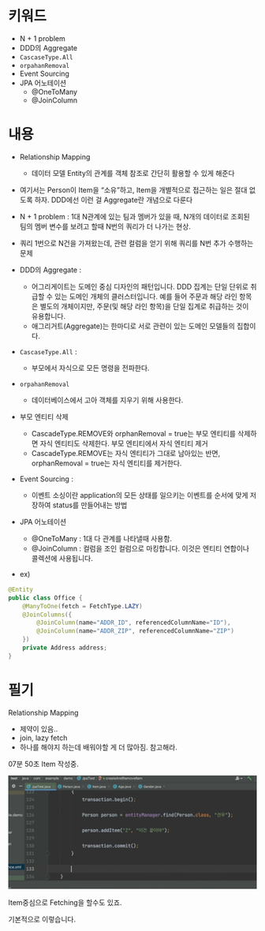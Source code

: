 # 키워드

- N + 1 problem
- DDD의 Aggregate
- `CascaseType.All`
- `orpahanRemoval`
- Event Sourcing
- JPA 어노테이션
  - @OneToMany
  - @JoinColumn

# 내용

- Relationship Mapping

  - 데이터 모델 Entity의 관계를 객체 참조로 간단히 활용할 수 있게 해준다

- 여기서는 Person이 Item을 “소유”하고, Item을 개별적으로 접근하는 일은 절대 없도록 하자. DDD에선 이런 걸 Aggregate란 개념으로 다룬다

- N + 1 problem : 1대 N관계에 있는 팀과 멤버가 있을 때, N개의 데이터로 조회된 팀의 멤버 변수를 보려고 할때 N번의 쿼리가 더 나가는 현상.

- 쿼리 1번으로 N건을 가져왔는데, 관련 컬럼을 얻기 위해 쿼리를 N번 추가 수행하는 문제
- DDD의 Aggregate :

  - 어그리게이트는 도메인 중심 디자인의 패턴입니다. DDD 집계는 단일 단위로 취급할 수 있는 도메인 개체의 클러스터입니다. 예를 들어 주문과 해당 라인 항목은 별도의 개체이지만, 주문(및 해당 라인 항목)을 단일 집계로 취급하는 것이 유용합니다.
  - 애그리거트(Aggregate)는 한마디로 서로 관련이 있는 도메인 모델들의 집합이다.

- `CascaseType.All` :
  - 부모에서 자식으로 모든 명령을 전파한다.
- `orpahanRemoval`
  - 데이터베이스에서 고아 객체를 지우기 위해 사용한다.
- 부모 엔티티 삭제

  - CascadeType.REMOVE와 orphanRemoval = true는 부모 엔티티를 삭제하면 자식 엔티티도 삭제한다.
    부모 엔티티에서 자식 엔티티 제거
  - CascadeType.REMOVE는 자식 엔티티가 그대로 남아있는 반면, orphanRemoval = true는 자식 엔티티를 제거한다.

- Event Sourcing :

  - 이벤트 소싱이란 application의 모든 상태를 일으키는 이벤트를 순서에 맞게 저장하여 status를 만들어내는 방법

- JPA 어노테이션
  - @OneToMany : 1대 다 관계를 나타낼때 사용함.
  - @JoinColumn : 컬럼을 조인 컬럼으로 마킹합니다. 이것은 엔티티 연합이나 콜렉션에 사용됩니다.
- ex)

```java
@Entity
public class Office {
    @ManyToOne(fetch = FetchType.LAZY)
    @JoinColumns({
        @JoinColumn(name="ADDR_ID", referencedColumnName="ID"),
        @JoinColumn(name="ADDR_ZIP", referencedColumnName="ZIP")
    })
    private Address address;
}
```

# 필기

Relationship Mapping

- 제약이 있음..
- join, lazy fetch
- 하나를 해야지 하는데 배워야할 게 더 많아짐. 참고해라.

07분 50초
Item 작성중.

![](2023-03-18-21-43-00.png)

Item중심으로 Fetching을 할수도 있죠.

기본적으로 이렇습니다.
